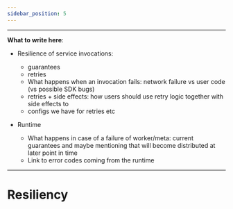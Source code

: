 ```yaml
---
sidebar_position: 5
---
```


-------------------------
**What to write here**:

- Resilience of service invocations:
  - guarantees
  - retries
  - What happens when an invocation fails: network failure vs user code (vs possible SDK bugs)
  - retries + side effects: how users should use retry logic together with side effects to
  - configs we have for retries etc

- Runtime
  - What happens in case of a failure of worker/meta: current guarantees and maybe mentioning that will become distributed at later point in time
  - Link to error codes coming from the runtime
-------------------------

# Resiliency
